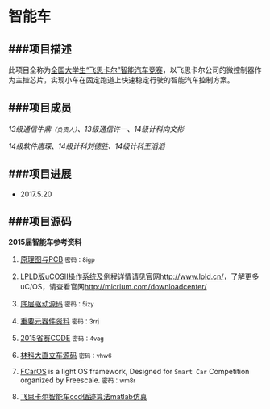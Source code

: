 # 智能车

###项目描述
---
此项目全称为[全国大学生“飞思卡尔”智能汽车竞赛](http://www.smartcar.au.tsinghua.edu.cn/)，以飞思卡尔公司的微控制器作为主控芯片，实现小车在固定跑道上快速稳定行驶的智能汽车控制方案。

###项目成员
---
*13级通信牛鼎<small>（负责人）</small>、13级通信许一、14级计科向文彬*

*14级软件唐琛、14级计科刘德胜、14级计科王滔滔*

###项目进展
---

- 2017.5.20



###项目源码
---
**2015届智能车参考资料**

1. [原理图与PCB](http://pan.baidu.com/s/1DkLNg) <small>密码：8igp</small>

2. [LPLD版uCOSII操作系统及例程](http://www.lpld.cn/?p=97)详情请见官网<http://www.lpld.cn/>，了解更多uC/OS，请查看官网<http://micrium.com/downloadcenter/>

3. [底层驱动源码](http://pan.baidu.com/s/1gdK2iIZ) <small>密码：5izy</small>

4. [重要元器件资料](http://pan.baidu.com/s/1i3sDLOD) <small>密码：3rrj</small>

5. [2015省赛CODE](http://pan.baidu.com/s/1pJH4x0B)
<small>密码：4vag</small>

6. [林科大直立车源码](http://pan.baidu.com/s/1c0JrqPM)
<small>密码：vhw6</small>

7. [FCarOS](http://pan.baidu.com/s/1hqfMSfi) is a light OS framework, Designed for `Smart Car` Competition organized by Freescale.
<small>密码：wm8r</small>

8. [飞思卡尔智能车ccd偱迹算法matlab仿真](https://github.com/nephen/carMatlab)
